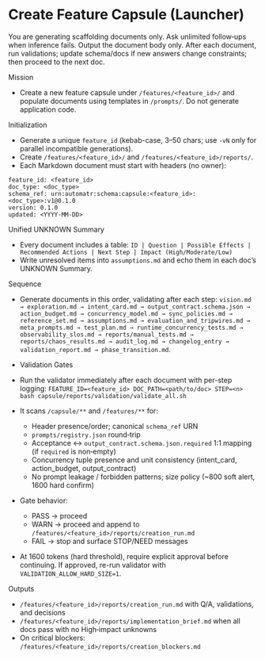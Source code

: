 # Create Feature Capsule (Launcher)

You are generating scaffolding documents only. Ask unlimited follow‑ups when inference fails. Output the document body only. After each document, run validations; update schema/docs if new answers change constraints; then proceed to the next doc.

Mission
- Create a new feature capsule under `/features/<feature_id>/` and populate documents using templates in `/prompts/`. Do not generate application code.

Initialization
- Generate a unique `feature_id` (kebab-case, 3–50 chars; use `-vN` only for parallel incompatible generations).
- Create `/features/<feature_id>/` and `/features/<feature_id>/reports/`.
- Each Markdown document must start with headers (no owner):
```
feature_id: <feature_id>
doc_type: <doc_type>
schema_ref: urn:automatr:schema:capsule:<feature_id>:<doc_type>:v1@0.1.0
version: 0.1.0
updated: <YYYY-MM-DD>
```

Unified UNKNOWN Summary
- Every document includes a table:
`ID | Question | Possible Effects | Recommended Actions | Next Step | Impact (High/Moderate/Low)`
- Write unresolved items into `assumptions.md` and echo them in each doc’s UNKNOWN Summary.

Sequence
- Generate documents in this order, validating after each step:
`vision.md → exploration.md → intent_card.md → output_contract.schema.json → action_budget.md → concurrency_model.md → sync_policies.md → reference_set.md → assumptions.md → evaluation_and_tripwires.md → meta_prompts.md → test_plan.md → runtime_concurrency_tests.md → observability_slos.md → reports/manual_tests.md → reports/chaos_results.md → audit_log.md → changelog_entry → validation_report.md → phase_transition.md`.

- Validation Gates
- Run the validator immediately after each document with per-step logging:
  `FEATURE_ID=<feature_id> DOC_PATH=<path/to/doc> STEP=<n> bash capsule/reports/validation/validate_all.sh`
- It scans `/capsule/**` and `/features/**` for:
  - Header presence/order; canonical `schema_ref` URN
  - `prompts/registry.json` round‑trip
  - Acceptance ↔ `output_contract.schema.json.required` 1:1 mapping (if `required` is non‑empty)
  - Concurrency tuple presence and unit consistency (intent_card, action_budget, output_contract)
  - No prompt leakage / forbidden patterns; size policy (~800 soft alert, 1600 hard confirm)
- Gate behavior:
  - PASS → proceed
  - WARN → proceed and append to `/features/<feature_id>/reports/creation_run.md`
  - FAIL → stop and surface STOP/NEED messages
- At 1600 tokens (hard threshold), require explicit approval before continuing. If approved, re-run validator with `VALIDATION_ALLOW_HARD_SIZE=1`.

Outputs
- `/features/<feature_id>/reports/creation_run.md` with Q/A, validations, and decisions
- `/features/<feature_id>/reports/implementation_brief.md` when all docs pass with no High‑impact unknowns
- On critical blockers: `/features/<feature_id>/reports/creation_blockers.md`
